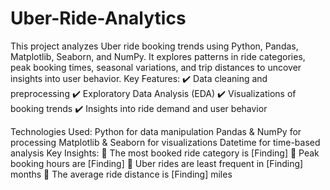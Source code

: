 # Uber-Ride-Analytics
This project analyzes Uber ride booking trends using Python, Pandas, Matplotlib, Seaborn, and NumPy. It explores patterns in ride categories, peak booking times, seasonal variations, and trip distances to uncover insights into user behavior.
Key Features:
✔️ Data cleaning and preprocessing
✔️ Exploratory Data Analysis (EDA)
✔️ Visualizations of booking trends
✔️ Insights into ride demand and user behavior

Technologies Used:
Python for data manipulation
Pandas & NumPy for processing
Matplotlib & Seaborn for visualizations
Datetime for time-based analysis
Key Insights:
📌 The most booked ride category is [Finding]
📌 Peak booking hours are [Finding]
📌 Uber rides are least frequent in [Finding] months
📌 The average ride distance is [Finding] miles
